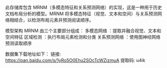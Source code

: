 

此存储库包含 MRNM（多模态特征和关系预测网络）的实现，这是一种用于历史文档布局分析的模型。MRNM 将多模态特征（视觉、文本和空间）与关系预测网络相结合，以检测布局元素并预测阅读顺序。

模型架构 MRNM 由三个主要部分组成：
多模态网络 ：提取并融合视觉、文本和空间特征
区域检测 ：执行布局元素检测和分类
关系预测网络 ：使用图神经网络预测读取顺序

数据集下载地址如下：
链接: https://pan.baidu.com/s/1yRo5O0Ehu2SOcTcWZizmuA 提取码: u4ik 


